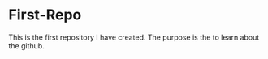 # First-Repo

This is the first repository I have created. 
The purpose is the to learn about the github.
